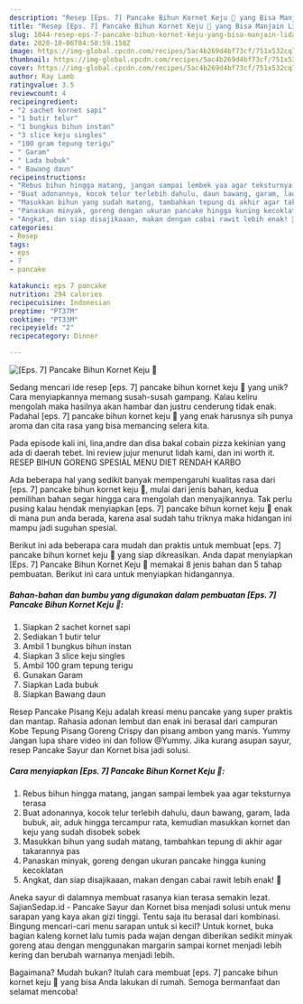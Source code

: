 ```yaml
---
description: "Resep [Eps. 7] Pancake Bihun Kornet Keju 🐄 yang Bisa Manjain Lidah"
title: "Resep [Eps. 7] Pancake Bihun Kornet Keju 🐄 yang Bisa Manjain Lidah"
slug: 1044-resep-eps-7-pancake-bihun-kornet-keju-yang-bisa-manjain-lidah
date: 2020-10-06T04:50:59.158Z
image: https://img-global.cpcdn.com/recipes/5ac4b269d4bf73cf/751x532cq70/eps-7-pancake-bihun-kornet-keju-🐄-foto-resep-utama.jpg
thumbnail: https://img-global.cpcdn.com/recipes/5ac4b269d4bf73cf/751x532cq70/eps-7-pancake-bihun-kornet-keju-🐄-foto-resep-utama.jpg
cover: https://img-global.cpcdn.com/recipes/5ac4b269d4bf73cf/751x532cq70/eps-7-pancake-bihun-kornet-keju-🐄-foto-resep-utama.jpg
author: Ray Lamb
ratingvalue: 3.5
reviewcount: 4
recipeingredient:
- "2 sachet kornet sapi"
- "1 butir telur"
- "1 bungkus bihun instan"
- "3 slice keju singles"
- "100 gram tepung terigu"
- " Garam"
- " Lada bubuk"
- " Bawang daun"
recipeinstructions:
- "Rebus bihun hingga matang, jangan sampai lembek yaa agar teksturnya terasa"
- "Buat adonannya, kocok telur terlebih dahulu, daun bawang, garam, lada bubuk, air, aduk hingga tercampur rata, kemudian masukkan kornet dan keju yang sudah disobek sobek"
- "Masukkan bihun yang sudah matang, tambahkan tepung di akhir agar takarannya pas"
- "Panaskan minyak, goreng dengan ukuran pancake hingga kuning kecoklatan"
- "Angkat, dan siap disajikaaan, makan dengan cabai rawit lebih enak! 🐥"
categories:
- Resep
tags:
- eps
- 7
- pancake

katakunci: eps 7 pancake 
nutrition: 294 calories
recipecuisine: Indonesian
preptime: "PT37M"
cooktime: "PT33M"
recipeyield: "2"
recipecategory: Dinner

---
```



![[Eps. 7] Pancake Bihun Kornet Keju 🐄](https://img-global.cpcdn.com/recipes/5ac4b269d4bf73cf/751x532cq70/eps-7-pancake-bihun-kornet-keju-🐄-foto-resep-utama.jpg)

Sedang mencari ide resep [eps. 7] pancake bihun kornet keju 🐄 yang unik? Cara menyiapkannya memang susah-susah gampang. Kalau keliru mengolah maka hasilnya akan hambar dan justru cenderung tidak enak. Padahal [eps. 7] pancake bihun kornet keju 🐄 yang enak harusnya sih punya aroma dan cita rasa yang bisa memancing selera kita.

Pada episode kali ini, lina,andre dan disa bakal cobain pizza kekinian yang ada di daerah tebet. Ini review jujur menurut lidah kami, dan ini worth it. RESEP BIHUN GORENG SPESIAL MENU DIET RENDAH KARBO

Ada beberapa hal yang sedikit banyak mempengaruhi kualitas rasa dari [eps. 7] pancake bihun kornet keju 🐄, mulai dari jenis bahan, kedua pemilihan bahan segar hingga cara mengolah dan menyajikannya. Tak perlu pusing kalau hendak menyiapkan [eps. 7] pancake bihun kornet keju 🐄 enak di mana pun anda berada, karena asal sudah tahu triknya maka hidangan ini mampu jadi suguhan spesial.


Berikut ini ada beberapa cara mudah dan praktis untuk membuat [eps. 7] pancake bihun kornet keju 🐄 yang siap dikreasikan. Anda dapat menyiapkan [Eps. 7] Pancake Bihun Kornet Keju 🐄 memakai 8 jenis bahan dan 5 tahap pembuatan. Berikut ini cara untuk menyiapkan hidangannya.

<!--inarticleads1-->

##### Bahan-bahan dan bumbu yang digunakan dalam pembuatan [Eps. 7] Pancake Bihun Kornet Keju 🐄:

1. Siapkan 2 sachet kornet sapi
1. Sediakan 1 butir telur
1. Ambil 1 bungkus bihun instan
1. Siapkan 3 slice keju singles
1. Ambil 100 gram tepung terigu
1. Gunakan  Garam
1. Siapkan  Lada bubuk
1. Siapkan  Bawang daun


Resep Pancake Pisang Keju adalah kreasi menu pancake yang super praktis dan mantap. Rahasia adonan lembut dan enak ini berasal dari campuran Kobe Tepung Pisang Goreng Crispy dan pisang ambon yang manis. Yummy Jangan lupa share video ini dan follow @Yummy. Jika kurang asupan sayur, resep Pancake Sayur dan Kornet bisa jadi solusi. 

<!--inarticleads2-->

##### Cara menyiapkan [Eps. 7] Pancake Bihun Kornet Keju 🐄:

1. Rebus bihun hingga matang, jangan sampai lembek yaa agar teksturnya terasa
1. Buat adonannya, kocok telur terlebih dahulu, daun bawang, garam, lada bubuk, air, aduk hingga tercampur rata, kemudian masukkan kornet dan keju yang sudah disobek sobek
1. Masukkan bihun yang sudah matang, tambahkan tepung di akhir agar takarannya pas
1. Panaskan minyak, goreng dengan ukuran pancake hingga kuning kecoklatan
1. Angkat, dan siap disajikaaan, makan dengan cabai rawit lebih enak! 🐥


Aneka sayur di dalamnya membuat rasanya kian terasa semakin lezat. SajianSedap.id - Pancake Sayur dan Kornet bisa menjadi solusi untuk menu sarapan yang kaya akan gizi tinggi. Tentu saja itu berasal dari kombinasi. Bingung mencari-cari menu sarapan untuk si kecil? Untuk kornet, buka bagian kaleng kornet lalu tumis pada wajan dengan diberikan sedikit minyak goreng atau dengan menggunakan margarin sampai kornet menjadi lebih kering dan berubah warnanya menjadi lebih. 

Bagaimana? Mudah bukan? Itulah cara membuat [eps. 7] pancake bihun kornet keju 🐄 yang bisa Anda lakukan di rumah. Semoga bermanfaat dan selamat mencoba!
